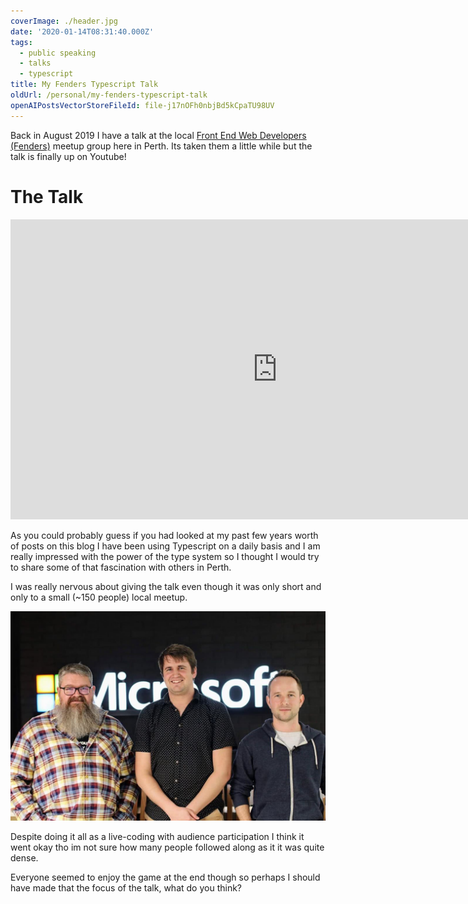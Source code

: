```yaml
---
coverImage: ./header.jpg
date: '2020-01-14T08:31:40.000Z'
tags:
  - public speaking
  - talks
  - typescript
title: My Fenders Typescript Talk
oldUrl: /personal/my-fenders-typescript-talk
openAIPostsVectorStoreFileId: file-j17nOFh0nbjBd5kCpaTU98UV
---
```


Back in August 2019 I have a talk at the local [Front End Web Developers (Fenders)](https://www.meetup.com/Front-End-Web-Developers-Perth/) meetup group here in Perth. Its taken them a little while but the talk is finally up on Youtube!

<!-- more -->

# The Talk

<iframe width="853" height="480" src="https://www.youtube.com/embed/OFKYo8lvS7E" frameborder="0" allow="autoplay; encrypted-media" allowfullscreen></iframe>

As you could probably guess if you had looked at my past few years worth of posts on this blog I have been using Typescript on a daily basis and I am really impressed with the power of the type system so I thought I would try to share some of that fascination with others in Perth.

I was really nervous about giving the talk even though it was only short and only to a small (~150 people) local meetup.

[![](./us.jpg)](./us.jpg)

Despite doing it all as a live-coding with audience participation I think it went okay tho im not sure how many people followed along as it it was quite dense.

Everyone seemed to enjoy the game at the end though so perhaps I should have made that the focus of the talk, what do you think?
